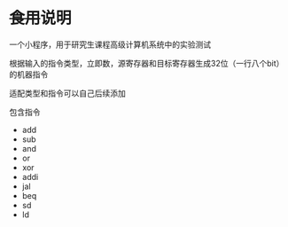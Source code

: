 # ~~食用~~说明

一个小程序，用于研究生课程高级计算机系统中的实验测试

根据输入的指令类型，立即数，源寄存器和目标寄存器生成32位（一行八个bit）的机器指令

适配类型和指令可以自己后续添加

包含指令

- add
- sub
- and
- or
- xor
- addi
- jal
- beq
- sd
- ld

